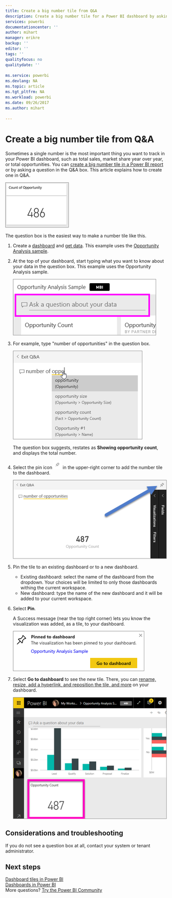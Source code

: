 ```yaml
---
title: Create a big number tile from Q&A
description: Create a big number tile for a Power BI dashboard by asking a question
services: powerbi
documentationcenter: ''
author: mihart
manager: erikre
backup: ''
editor: ''
tags: ''
qualityfocus: no
qualitydate: ''

ms.service: powerbi
ms.devlang: NA
ms.topic: article
ms.tgt_pltfrm: NA
ms.workload: powerbi
ms.date: 09/26/2017
ms.author: mihart

---
```

# Create a big number tile from Q&A
Sometimes a single number is the most important thing you want to track in your Power BI dashboard, such as total sales, market share year over year, or total opportunities. You can [create a big number tile in a Power BI report](power-bi-visualization-big-number-report.md) or by asking a question in the Q&A box. This article explains how to create one in Q&A.

![](media/power-bi-visualization-big-number/pbi_opptuntiescard.png)

The question box is the easiest way to make a number tile like this.

1. Create a [dashboard](powerbi-service-dashboards.md) and [get data](service-get-data.md). This example uses the [Opportunity Analysis sample](sample-opportunity-analysis.md).
2. At the top of your dashboard, start typing what you want to know about your data in the question box. This example uses the Opportunity Analysis sample.
   
   ![](media/power-bi-visualization-big-number/power-bi-q-and-a-box.png)
3. For example, type "number of opportunities" in the question box.
   
   ![](media/power-bi-visualization-big-number/power-bi-ask.png)
   
   The question box suggests, restates as **Showing opportunity count**, and displays the total number.  
4. Select the pin icon ![](media/power-bi-visualization-big-number/pbi_pintile.png) in the upper-right corner to add the number tile to the dashboard. 
   
   ![](media/power-bi-visualization-big-number/power-bi-pin.png)
5. Pin the tile to an existing dashboard or to a new dashboard. 
   
   * Existing dashboard: select the name of the dashboard from the dropdown. Your choices will be limited to only those dashboards withing the current workspace.
   * New dashboard: type the name of the new dashboard and it will be added to your current workspace.
6. Select **Pin**.
   
   A Success message (near the top right corner) lets you know the visualization was added, as a tile, to your dashboard.  
   
   ![](media/power-bi-visualization-big-number/power-bi-success.png)
7. Select **Go to dashboard** to see the new tile. There, you can [rename, resize, add a hyperlink, and reposition the tile, and more](service-dashboard-edit-tile.md) on your dashboard. 
   
   ![](media/power-bi-visualization-big-number/power-bi-pinned.png)

## Considerations and troubleshooting
If you do not see a question box at all, contact your system or tenant administrator.

## Next steps
[Dashboard tiles in Power BI](powerbi-service-dashboard-tiles.md)  
[Dashboards in Power BI](powerbi-service-dashboards.md)  
More questions? [Try the Power BI Community](http://community.powerbi.com/)

